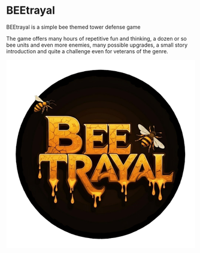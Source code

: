 # BEEtrayal

BEEtrayal is a simple bee themed tower defense game

The game offers many hours of repetitive fun and thinking, a dozen or so bee units and even more enemies, many possible upgrades, a small story introduction and quite a challenge even for veterans of the genre.

![BEEtrayalLogo](https://github.com/adbreeker/BEEtrayal-UnityGame/blob/main/Assets/Images/UI/BEEtrayalLogo.png)
